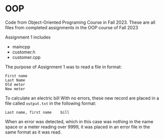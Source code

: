 # OOP

Code from Object-Oriented Programing Course in Fall 2023. These are all files from completed assignments in the OOP course of Fall 2023

Assignment 1 includes

* maincpp
* customer.h
* customer.cpp

The purpose of Assignment 1 was to read a file in format:

```text
First name
Last Name
Old meter
New meter
```

To calculate an electric bill
With no errors, these new record are placed in a file called `output.txt` in the following format:

```text
Last name, first name    bill
```

When an error was detected, which in this case was nothing in the name space or a meter reading over 9999, it was placed in an error file in the same format as it was read.
